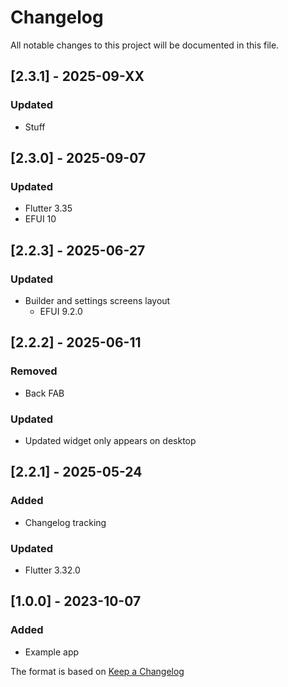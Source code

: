 # Changelog

All notable changes to this project will be documented in this file.

## [2.3.1] - 2025-09-XX
### Updated
- Stuff

## [2.3.0] - 2025-09-07
### Updated
- Flutter 3.35
- EFUI 10

## [2.2.3] - 2025-06-27
### Updated
- Builder and settings screens layout
  - EFUI 9.2.0

## [2.2.2] - 2025-06-11
### Removed
- Back FAB

### Updated
- Updated widget only appears on desktop

## [2.2.1] - 2025-05-24
### Added
- Changelog tracking

### Updated
- Flutter 3.32.0
  
## [1.0.0] - 2023-10-07
### Added
- Example app

The format is based on [Keep a Changelog](https://keepachangelog.com/en/1.0.0/)
